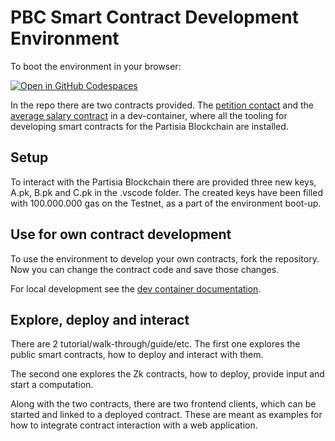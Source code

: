 # PBC Smart Contract Development Environment

To boot the environment in your browser: 

[![Open in GitHub Codespaces](https://github.com/codespaces/badge.svg)](https://codespaces.new/JensScheel/web-ide/tree/main)


In the repo there are two contracts provided. 
The [petition contact](https://gitlab.com/partisiablockchain/language/example-contracts/-/tree/main/petition?ref_type=heads)
and the [average salary contract](https://gitlab.com/partisiablockchain/language/example-contracts/-/tree/main/zk-average-salary?ref_type=heads)
in a dev-container, where all the tooling for developing smart contracts for the Partisia Blockchain are installed.

## Setup
To interact with the Partisia Blockchain there are provided three new keys, A.pk, B.pk and C.pk in 
the .vscode folder.
The created keys have been filled with 100.000.000 gas on the Testnet, 
as a part of the environment boot-up.

## Use for own contract development

To use the environment to develop your own contracts, fork the repository. Now you can change the
contract code and save those changes. 

For local development see the [dev container documentation](https://code.visualstudio.com/docs/devcontainers/containers).


## Explore, deploy and interact

There are 2 tutorial/walk-through/guide/etc.
The first one explores the public smart contracts, how to deploy and interact with them.

The second one explores the Zk contracts, how to deploy, provide input and start a computation.

Along with the two contracts, there are two frontend clients, which can be started and linked to a deployed
contract. These are meant as examples for how to integrate contract interaction with a web application.